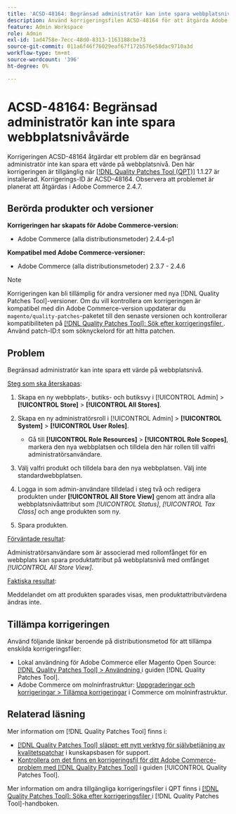 ```yaml
---
title: 'ACSD-48164: Begränsad administratör kan inte spara webbplatsnivåvärde'
description: Använd korrigeringsfilen ACSD-48164 för att åtgärda Adobe Commerce-problemet där en begränsad administratör inte kan spara ett webbplatsnivåvärde.
feature: Admin Workspace
role: Admin
exl-id: 1ad4758e-7ecc-48d0-8313-1163188cbe73
source-git-commit: 011a6f46f76029eaf67f172b576e58dac9710a3d
workflow-type: tm+mt
source-wordcount: '396'
ht-degree: 0%

---
```


# ACSD-48164: Begränsad administratör kan inte spara webbplatsnivåvärde

Korrigeringen ACSD-48164 åtgärdar ett problem där en begränsad administratör inte kan spara ett värde på webbplatsnivå. Den här korrigeringen är tillgänglig när [[!DNL Quality Patches Tool (QPT)]](https://experienceleague.adobe.com/sv/docs/commerce-operations/tools/quality-patches-tool/quality-patches-tool-to-self-serve-quality-patches) 1.1.27 är installerad. Korrigerings-ID är ACSD-48164. Observera att problemet är planerat att åtgärdas i Adobe Commerce 2.4.7.

## Berörda produkter och versioner

**Korrigeringen har skapats för Adobe Commerce-version:**

* Adobe Commerce (alla distributionsmetoder) 2.4.4-p1

**Kompatibel med Adobe Commerce-versioner:**

* Adobe Commerce (alla distributionsmetoder) 2.3.7 - 2.4.6

>[!NOTE]
>
>Korrigeringen kan bli tillämplig för andra versioner med nya [!DNL Quality Patches Tool]-versioner. Om du vill kontrollera om korrigeringen är kompatibel med din Adobe Commerce-version uppdaterar du `magento/quality-patches`-paketet till den senaste versionen och kontrollerar kompatibiliteten på [[!DNL Quality Patches Tool]: Sök efter korrigeringsfiler ](https://experienceleague.adobe.com/tools/commerce-quality-patches/index.html?lang=sv-SE). Använd patch-ID:t som söknyckelord för att hitta patchen.

## Problem

Begränsad administratör kan inte spara ett värde på webbplatsnivå.

<u>Steg som ska återskapas</u>:

1. Skapa en ny webbplats-, butiks- och butiksvy i [!UICONTROL Admin] > **[!UICONTROL Store]** > **[!UICONTROL All Stores]**.
1. Skapa en ny administratörsroll i [!UICONTROL Admin] > **[!UICONTROL System]** > **[!UICONTROL User Roles]**.

   * Gå till **[!UICONTROL Role Resources]** > **[!UICONTROL Role Scopes]**, markera den nya webbplatsen och tilldela den här rollen till valfri administratörsanvändare.

1. Välj valfri produkt och tilldela bara den nya webbplatsen. Välj inte standardwebbplatsen.
1. Logga in som admin-användare tilldelad i steg två och redigera produkten under **[!UICONTROL All Store View]** genom att ändra alla webbplatsnivåattribut som *[!UICONTROL Status]*, *[!UICONTROL Tax Class]* och ange produkten som ny.
1. Spara produkten.

<u>Förväntade resultat</u>:

Administratörsanvändare som är associerad med rollomfånget för en webbplats kan spara produktattribut på webbplatsnivå med omfånget *[!UICONTROL All Store View]*.

<u>Faktiska resultat</u>:

Meddelandet om att produkten sparades visas, men produktattributvärdena ändras inte.

## Tillämpa korrigeringen

Använd följande länkar beroende på distributionsmetod för att tillämpa enskilda korrigeringsfiler:

* Lokal användning för Adobe Commerce eller Magento Open Source: [[!DNL Quality Patches Tool] > Användning ](/help/tools/quality-patches-tool/usage.md) i guiden [!DNL Quality Patches Tool].
* Adobe Commerce om molninfrastruktur: [Uppgraderingar och korrigeringar > Tillämpa korrigeringar](https://experienceleague.adobe.com/docs/commerce-cloud-service/user-guide/develop/upgrade/apply-patches.html?lang=sv-SE) i Commerce om molninfrastruktur.

## Relaterad läsning

Mer information om [!DNL Quality Patches Tool] finns i:

* [[!DNL Quality Patches Tool] släppt: ett nytt verktyg för självbetjäning av kvalitetspatchar](https://experienceleague.adobe.com/sv/docs/commerce-operations/tools/quality-patches-tool/quality-patches-tool-to-self-serve-quality-patches) i kunskapsbasen för support.
* [Kontrollera om det finns en korrigeringsfil för ditt Adobe Commerce-problem med  [!DNL Quality Patches Tool]](/help/tools/quality-patches-tool/patches-available-in-qpt/check-patch-for-magento-issue-with-magento-quality-patches.md) i guiden [!UICONTROL Quality Patches Tool].


Mer information om andra tillgängliga korrigeringsfiler i QPT finns i [[!DNL Quality Patches Tool]: Söka efter korrigeringsfiler ](https://experienceleague.adobe.com/tools/commerce-quality-patches/index.html?lang=sv-SE) i [!DNL Quality Patches Tool]-handboken.
